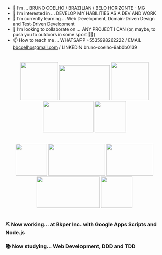 - 👋 I’m ... BRUNO COELHO / BRAZILIAN / BELO HORIZONTE - MG
- 👀 I’m interested in ... DEVELOP MY HABILITIES AS A DEV AND WORK
- 🌱 I’m currently learning ... Web Development, Domain-Driven Design and Test-Driven Development
- 💞️ I’m looking to collaborate on ... ANY PROJECT I CAN (or, maybe, to push you to outdoors in some sport 👊😉)
- 📫 How to reach me ... WHATSAPP +5535998262222 / EMAIL bbcoelho@gmail.com / LINKEDIN bruno-coelho-9ab0b0139
#

<p align="center">
  
<img src="https://pluralsight2.imgix.net/paths/images/swift-ae81d7c6b0.png" width="120" height="120"/>
<img src="https://www.svgrepo.com/show/327388/logo-react.svg" width="160" height="110"/>
<img src="https://cdn-icons-png.flaticon.com/512/2965/2965300.png" width="120" height="120"/>
<img src="https://cdn.jsdelivr.net/gh/devicons/devicon/icons/nodejs/nodejs-original-wordmark.svg" width="160" height="100"/>
<img src="https://cdn.auth0.com/blog/testing-react-with-jest/logo.png" width="100" height="100"/>
<br/>
<br/>
<br/>
<img src="https://cdn.jsdelivr.net/gh/devicons/devicon/icons/vuejs/vuejs-original-wordmark.svg" width="100" height="100"/>
<img src="https://cdn.jsdelivr.net/gh/devicons/devicon/icons/javascript/javascript-original.svg" width="180" height="100"/>
<img src="https://logos-world.net/wp-content/uploads/2021/02/Google-Cloud-Emblem.png" width="150" height="100"/>
<img src="https://cdn.jsdelivr.net/gh/devicons/devicon/icons/mysql/mysql-original.svg" width="200" height="100"/>
<img src="https://upload.wikimedia.org/wikipedia/commons/thumb/4/4c/Typescript_logo_2020.svg/1024px-Typescript_logo_2020.svg.png" width="100" height="100"/>


</p>
  
#

### ⛏️ Now working... at Bkper Inc. with Google Apps Scripts and Node.js

### 📚 Now studying... Web Development, DDD and TDD
